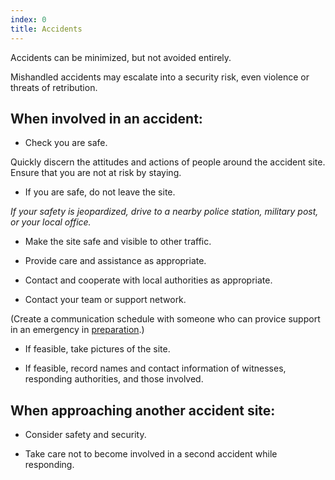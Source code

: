 ```yaml
---
index: 0
title: Accidents
---
```

Accidents can be minimized, but not avoided entirely. 

Mishandled accidents may escalate into a security risk, even violence or threats of retribution.

## When involved in an accident:

*   Check you are safe. 

Quickly discern the attitudes and actions of people around the accident site. Ensure that you are not at risk by staying.

*   If you are safe, do not leave the site.

*If your safety is jeopardized, drive to a nearby police station, military post, or your local office.*

*   Make the site safe and visible to other traffic.

*   Provide care and assistance as appropriate.

*   Contact and cooperate with local authorities as appropriate.

*   Contact your team or support network.

(Create a communication schedule with someone who can provice support in an emergency in [preparation](umbrella://lesson/preparation).)

*   If feasible, take pictures of the site.

*	If feasible, record names and contact information of witnesses, responding authorities, and those involved.

## When approaching another accident site: 

*	Consider safety and security.

*	Take care not to become involved in a second accident while responding.